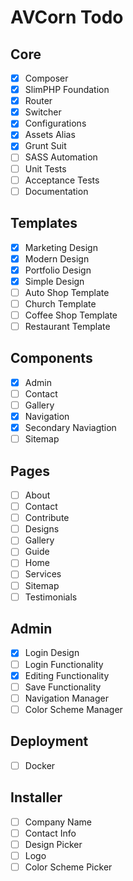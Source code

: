 # AVCorn Todo

## Core
- [x] Composer
- [x] SlimPHP Foundation
- [x] Router
- [x] Switcher
- [x] Configurations
- [x] Assets Alias
- [x] Grunt Suit
- [ ] SASS Automation
- [ ] Unit Tests
- [ ] Acceptance Tests
- [ ] Documentation

## Templates
- [x] Marketing Design
- [x] Modern Design
- [x] Portfolio Design
- [x] Simple Design
- [ ] Auto Shop Template
- [ ] Church Template
- [ ] Coffee Shop Template
- [ ] Restaurant Template

## Components
- [x] Admin
- [ ] Contact
- [ ] Gallery
- [x] Navigation
- [x] Secondary Naviagtion
- [ ] Sitemap

## Pages
- [ ] About
- [ ] Contact
- [ ] Contribute
- [ ] Designs
- [ ] Gallery
- [ ] Guide
- [ ] Home
- [ ] Services
- [ ] Sitemap
- [ ] Testimonials

## Admin
- [x] Login Design
- [ ] Login Functionality
- [x] Editing Functionality
- [ ] Save Functionality
- [ ] Navigation Manager
- [ ] Color Scheme Manager

## Deployment
- [ ] Docker

## Installer
- [ ] Company Name
- [ ] Contact Info
- [ ] Design Picker
- [ ] Logo
- [ ] Color Scheme Picker
